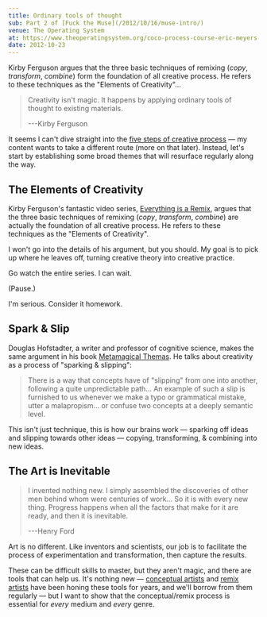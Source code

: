 ```yaml
---
title: Ordinary tools of thought
sub: Part 2 of [Fuck the Muse](/2012/10/16/muse-intro/)
venue: The Operating System
at: https://www.theoperatingsystem.org/coco-process-course-eric-meyers-fuck-the-muse-lesson-2-ordinary-tools-of-thought/
date: 2012-10-23
---
```


Kirby Ferguson
argues that the three basic techniques of remixing
(*copy*, *transform*, *combine*)
form the foundation of all creative process.
He refers to these techniques as the
"Elements of Creativity"…

> Creativity isn't magic.
> It happens by applying ordinary tools of thought
> to existing materials.
>
> ---Kirby Ferguson

It seems I can't dive straight into
the [five steps of creative process][5-steps] —
my content wants to take a different route
(more on that later).
Instead,
let's start by establishing some broad themes
that will resurface regularly along the way.

[5-steps]: /2012/10/16/muse-intro/


## The Elements of Creativity

Kirby Ferguson's fantastic video series,
[Everything is a Remix][remix],
argues that the three basic techniques of remixing
(*copy*, *transform*, *combine*)
are actually the foundation of all creative process.
He refers to these techniques as the
"Elements of Creativity".

[remix]: https://everythingisaremix.info/

I won't go into the details of his argument,
but you should.
My goal is to pick up where he leaves off,
turning creative theory into creative practice.

Go watch the entire series.
I can wait.

(Pause.)

I'm serious.
Consider it homework.

## Spark & Slip

Douglas Hofstadter,
a writer and professor of cognitive science,
makes the same argument in his book
[Metamagical Themas][Metamagical Themas].
He talks about creativity as
a process of "sparking & slipping":

> There is a way that concepts have of "slipping"
> from one into another,
> following a quite unpredictable path...
> An example of such a slip is furnished to us
> whenever we make a typo or grammatical mistake,
> utter a malapropism...
> or confuse two concepts at a deeply semantic level.

This isn't just technique,
this is how our brains work —
sparking off ideas and slipping towards other ideas —
copying, transforming, & combining
into new ideas.

[Metamagical Themas]: https://en.wikipedia.org/wiki/Metamagical_Themas


## The Art is Inevitable

> I invented nothing new.
> I simply assembled the discoveries of other men
> behind whom were centuries of work...
> So it is with every new thing.
> Progress happens when all the factors that make for it are ready,
> and then it is inevitable.
>
> ---Henry Ford

Art is no different.
Like inventors and scientists,
our job is to facilitate the process of
experimentation and transformation,
then capture the results.

These can be difficult skills to master,
but they aren't magic,
and there are tools that can help us.
It's nothing new —
[conceptual artists][conceptual artists]
and [remix artists][remix artists]
have been honing these tools for years,
and we'll borrow from them regularly —
but I want to show that the conceptual/remix process is essential
for *every* medium and *every* genre.

[conceptual artists]: https://en.wikipedia.org/wiki/Conceptual_art
[remix artists]: https://en.wikipedia.org/wiki/Remix
